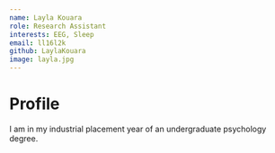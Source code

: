 ```yaml
---
name: Layla Kouara
role: Research Assistant
interests: EEG, Sleep 
email: ll16l2k
github: LaylaKouara
image: layla.jpg
---
```



# Profile

I am in my industrial placement year of an undergraduate psychology degree. 
